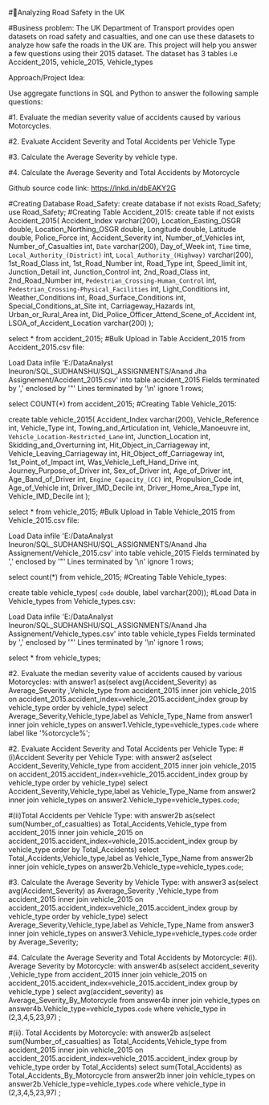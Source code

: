 #🎯Analyzing Road Safety in the UK

#Business problem:
The UK Department of Transport provides open datasets on road safety and casualties, and one can
use these datasets to analyze how safe the roads in the UK are. This project will help you answer a
few questions using their 2015 dataset.
The dataset has 3 tables i.e Accident_2015, vehicle_2015, Vehicle_types

Approach/Project Idea:

Use aggregate functions in SQL and Python to answer the following sample questions:

#1. Evaluate the median severity value of accidents caused by various Motorcycles.

#2. Evaluate Accident Severity and Total Accidents per Vehicle Type

#3. Calculate the Average Severity by vehicle type.

#4. Calculate the Average Severity and Total Accidents by Motorcycle

Github source code link:
https://lnkd.in/dbEAKY2G

#Creating Database Road_Safety:
create database if not exists Road_Safety;
use Road_Safety;
#Creating Table Accident_2015:
create table if not exists Accident_2015(
Accident_Index varchar(200),
Location_Easting_OSGR double,
Location_Northing_OSGR double,
Longitude double,
Latitude double,
Police_Force int,
Accident_Severity int,
Number_of_Vehicles int,
Number_of_Casualties int,
`Date` varchar(200),
Day_of_Week int,
`Time` time,
`Local_Authority_(District)` int,
`Local_Authority_(Highway)` varchar(200),
1st_Road_Class int,
1st_Road_Number int,
Road_Type int,
Speed_limit int,
Junction_Detail int,
Junction_Control int,
2nd_Road_Class int,
2nd_Road_Number int,
`Pedestrian_Crossing-Human_Control` int,
`Pedestrian_Crossing-Physical_Facilities` int,
Light_Conditions int,
Weather_Conditions int,
Road_Surface_Conditions int,
Special_Conditions_at_Site int,
Carriageway_Hazards int,
Urban_or_Rural_Area int,
Did_Police_Officer_Attend_Scene_of_Accident int,
LSOA_of_Accident_Location varchar(200)
);

select * from accident_2015;
#Bulk Upload in Table Accident_2015 from Accident_2015.csv file:

Load Data infile
'E:/DataAnalyst Ineuron/SQL_SUDHANSHU/SQL_ASSIGNMENTS/Anand Jha Assignement/Accident_2015.csv'
into table accident_2015
Fields terminated by ','
enclosed by '"'
Lines terminated by '\n'
ignore 1 rows;

select COUNT(*) from accident_2015;
#Creating Table Vehicle_2015:

create table vehicle_2015(
Accident_Index varchar(200),
Vehicle_Reference  int,
Vehicle_Type  int,
Towing_and_Articulation  int,
Vehicle_Manoeuvre  int,
`Vehicle_Location-Restricted_Lane`  int,
Junction_Location  int,
Skidding_and_Overturning  int,
Hit_Object_in_Carriageway  int,
Vehicle_Leaving_Carriageway  int,
Hit_Object_off_Carriageway  int,
1st_Point_of_Impact  int,
Was_Vehicle_Left_Hand_Drive  int,
Journey_Purpose_of_Driver  int,
Sex_of_Driver  int,
Age_of_Driver  int,
Age_Band_of_Driver  int,
`Engine_Capacity_(CC)`  int,
Propulsion_Code  int,
Age_of_Vehicle  int,
Driver_IMD_Decile  int,
Driver_Home_Area_Type  int,
Vehicle_IMD_Decile int
);

select * from vehicle_2015;
#Bulk Upload in Table Vehicle_2015 from Vehicle_2015.csv file:

Load Data infile 
'E:/DataAnalyst Ineuron/SQL_SUDHANSHU/SQL_ASSIGNMENTS/Anand Jha Assignement/Vehicle_2015.csv'
into table vehicle_2015
Fields terminated by ','
enclosed by '"'
Lines terminated by '\n'
ignore 1 rows;

select count(*) from vehicle_2015;
#Creating Table Vehicle_types:

create table vehicle_types(
`code` double,
label varchar(200));
#Load Data in Vehicle_types from Vehicle_types.csv:

Load Data infile 
'E:/DataAnalyst Ineuron/SQL_SUDHANSHU/SQL_ASSIGNMENTS/Anand Jha Assignement/Vehicle_types.csv'
into table vehicle_types
Fields terminated by ','
enclosed by '"'
Lines terminated by '\n'
ignore 1 rows;

select * from vehicle_types;

#2. Evaluate the median severity value of accidents caused by various Motorcycles:
with answer1 as(select avg(Accident_Severity) as Average_Severity ,Vehicle_type   from accident_2015 inner join vehicle_2015 on accident_2015.accident_index=vehicle_2015.accident_index   group by vehicle_type  order by vehicle_type)  select Average_Severity,Vehicle_type,label as Vehicle_Type_Name from answer1  inner join vehicle_types on answer1.Vehicle_type=vehicle_types.`code`  where label like '%otorcycle%';
 
#2. Evaluate Accident Severity and Total Accidents  per Vehicle Type:
#(i)Accident Severity per Vehicle Type:
with answer2 as(select Accident_Severity,Vehicle_type from accident_2015 inner join vehicle_2015 on accident_2015.accident_index=vehicle_2015.accident_index  group by vehicle_type  order by vehicle_type) select Accident_Severity,Vehicle_type,label as Vehicle_Type_Name from answer2 inner join vehicle_types on answer2.Vehicle_type=vehicle_types.`code`;
 

#(ii)Total Accidents per Vehicle Type:
with answer2b as(select sum(Number_of_casualties) as Total_Accidents,Vehicle_type from accident_2015  inner join vehicle_2015 on accident_2015.accident_index=vehicle_2015.accident_index group by vehicle_type order by Total_Accidents) select Total_Accidents,Vehicle_type,label as Vehicle_Type_Name from answer2b  inner join vehicle_types on answer2b.Vehicle_type=vehicle_types.`code`;
 
#3. Calculate the Average Severity by Vehicle Type:
with answer3 as(select avg(Accident_Severity) as Average_Severity ,Vehicle_type  from accident_2015 inner join vehicle_2015 on accident_2015.accident_index=vehicle_2015.accident_index   group by vehicle_type  order by vehicle_type) select Average_Severity,Vehicle_type,label as Vehicle_Type_Name from answer3  inner join vehicle_types on answer3.Vehicle_type=vehicle_types.`code` order by Average_Severity;
 
#4. Calculate the Average Severity and Total Accidents  by Motorcycle:
#(i). Average Severity by Motorcycle:
with answer4b as(select accident_severity ,Vehicle_type from accident_2015  inner join vehicle_2015 on accident_2015.accident_index=vehicle_2015.accident_index  group by vehicle_type )  select avg(accident_severity) as Average_Severity_By_Motorcycle from answer4b   inner join vehicle_types on answer4b.Vehicle_type=vehicle_types.`code` where vehicle_type in  (2,3,4,5,23,97) ;
 
#(ii). Total Accidents by Motorcycle:
with answer2b as(select sum(Number_of_casualties) as Total_Accidents,Vehicle_type from accident_2015  inner join vehicle_2015 on accident_2015.accident_index=vehicle_2015.accident_index  group by vehicle_type order by Total_Accidents)  select sum(Total_Accidents) as Total_Accidents_By_Motorcycle from answer2b   inner join vehicle_types on answer2b.Vehicle_type=vehicle_types.`code` where vehicle_type in  (2,3,4,5,23,97) ;
 
